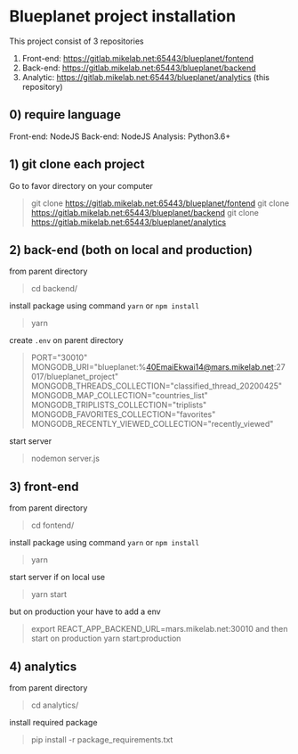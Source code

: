 # Blueplanet project installation
This project consist of 3 repositories
1. Front-end: https://gitlab.mikelab.net:65443/blueplanet/fontend
2. Back-end: https://gitlab.mikelab.net:65443/blueplanet/backend
3. Analytic: https://gitlab.mikelab.net:65443/blueplanet/analytics (this repository)

## 0) require language
Front-end: NodeJS
Back-end: NodeJS
Analysis: Python3.6+

## 1) git clone each project
Go to favor directory on your computer
> git clone https://gitlab.mikelab.net:65443/blueplanet/fontend
> git clone https://gitlab.mikelab.net:65443/blueplanet/backend
> git clone https://gitlab.mikelab.net:65443/blueplanet/analytics

## 2) back-end (both on local and production)
from parent directory
> cd backend/

install package using command `yarn` or `npm install`
> yarn

create `.env` on parent directory
> PORT="30010"
> MONGODB_URI="blueplanet:%40EmaiEkwai14@mars.mikelab.net:27017/blueplanet_project"
> MONGODB_THREADS_COLLECTION="classified_thread_20200425"
> MONGODB_MAP_COLLECTION="countries_list"
> MONGODB_TRIPLISTS_COLLECTION="triplists"
> MONGODB_FAVORITES_COLLECTION="favorites"
> MONGODB_RECENTLY_VIEWED_COLLECTION="recently_viewed"

start server
> nodemon server.js


## 3) front-end 
from parent directory
> cd fontend/

install package using command `yarn` or `npm install`
> yarn

start server if on local use
> yarn start

but on production your have to add a env
> export REACT_APP_BACKEND_URL=mars.mikelab.net:30010
and then start on production
> yarn start:production

## 4) analytics
from parent directory
> cd analytics/

install required package
> pip install -r package_requirements.txt



